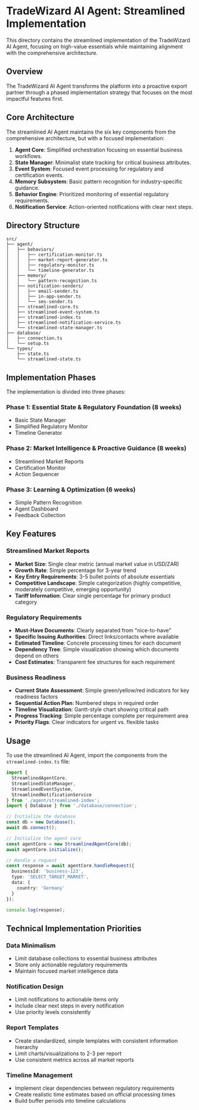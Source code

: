 # TradeWizard AI Agent: Streamlined Implementation

This directory contains the streamlined implementation of the TradeWizard AI Agent, focusing on high-value essentials while maintaining alignment with the comprehensive architecture.

## Overview

The TradeWizard AI Agent transforms the platform into a proactive export partner through a phased implementation strategy that focuses on the most impactful features first.

## Core Architecture

The streamlined AI Agent maintains the six key components from the comprehensive architecture, but with a focused implementation:

1. **Agent Core**: Simplified orchestration focusing on essential business workflows.
2. **State Manager**: Minimalist state tracking for critical business attributes.
3. **Event System**: Focused event processing for regulatory and certification events.
4. **Memory Subsystem**: Basic pattern recognition for industry-specific guidance.
5. **Behavior Engine**: Prioritized monitoring of essential regulatory requirements.
6. **Notification Service**: Action-oriented notifications with clear next steps.

## Directory Structure

```
src/
├── agent/
│   ├── behaviors/
│   │   ├── certification-monitor.ts
│   │   ├── market-report-generator.ts
│   │   ├── regulatory-monitor.ts
│   │   └── timeline-generator.ts
│   ├── memory/
│   │   └── pattern-recognition.ts
│   ├── notification-senders/
│   │   ├── email-sender.ts
│   │   ├── in-app-sender.ts
│   │   └── sms-sender.ts
│   ├── streamlined-core.ts
│   ├── streamlined-event-system.ts
│   ├── streamlined-index.ts
│   ├── streamlined-notification-service.ts
│   └── streamlined-state-manager.ts
├── database/
│   ├── connection.ts
│   └── setup.ts
└── types/
    ├── state.ts
    └── streamlined-state.ts
```

## Implementation Phases

The implementation is divided into three phases:

### Phase 1: Essential State & Regulatory Foundation (8 weeks)

- Basic State Manager
- Simplified Regulatory Monitor
- Timeline Generator

### Phase 2: Market Intelligence & Proactive Guidance (8 weeks)

- Streamlined Market Reports
- Certification Monitor
- Action Sequencer

### Phase 3: Learning & Optimization (6 weeks)

- Simple Pattern Recognition
- Agent Dashboard
- Feedback Collection

## Key Features

### Streamlined Market Reports

- **Market Size**: Single clear metric (annual market value in USD/ZAR)
- **Growth Rate**: Simple percentage for 3-year trend
- **Key Entry Requirements**: 3-5 bullet points of absolute essentials
- **Competitive Landscape**: Simple categorization (highly competitive, moderately competitive, emerging opportunity)
- **Tariff Information**: Clear single percentage for primary product category

### Regulatory Requirements

- **Must-Have Documents**: Clearly separated from "nice-to-have"
- **Specific Issuing Authorities**: Direct links/contacts where available
- **Estimated Timeline**: Concrete processing times for each document
- **Dependency Tree**: Simple visualization showing which documents depend on others
- **Cost Estimates**: Transparent fee structures for each requirement

### Business Readiness

- **Current State Assessment**: Simple green/yellow/red indicators for key readiness factors
- **Sequential Action Plan**: Numbered steps in required order
- **Timeline Visualization**: Gantt-style chart showing critical path
- **Progress Tracking**: Simple percentage complete per requirement area
- **Priority Flags**: Clear indicators for urgent vs. flexible tasks

## Usage

To use the streamlined AI Agent, import the components from the `streamlined-index.ts` file:

```typescript
import { 
  StreamlinedAgentCore,
  StreamlinedStateManager,
  StreamlinedEventSystem,
  StreamlinedNotificationService
} from './agent/streamlined-index';
import { Database } from './database/connection';

// Initialize the database
const db = new Database();
await db.connect();

// Initialize the agent core
const agentCore = new StreamlinedAgentCore(db);
await agentCore.initialize();

// Handle a request
const response = await agentCore.handleRequest({
  businessId: 'business-123',
  type: 'SELECT_TARGET_MARKET',
  data: {
    country: 'Germany'
  }
});

console.log(response);
```

## Technical Implementation Priorities

### Data Minimalism

- Limit database collections to essential business attributes
- Store only actionable regulatory requirements
- Maintain focused market intelligence data

### Notification Design

- Limit notifications to actionable items only
- Include clear next steps in every notification
- Use priority levels consistently

### Report Templates

- Create standardized, simple templates with consistent information hierarchy
- Limit charts/visualizations to 2-3 per report
- Use consistent metrics across all market reports

### Timeline Management

- Implement clear dependencies between regulatory requirements
- Create realistic time estimates based on official processing times
- Build buffer periods into timeline calculations 